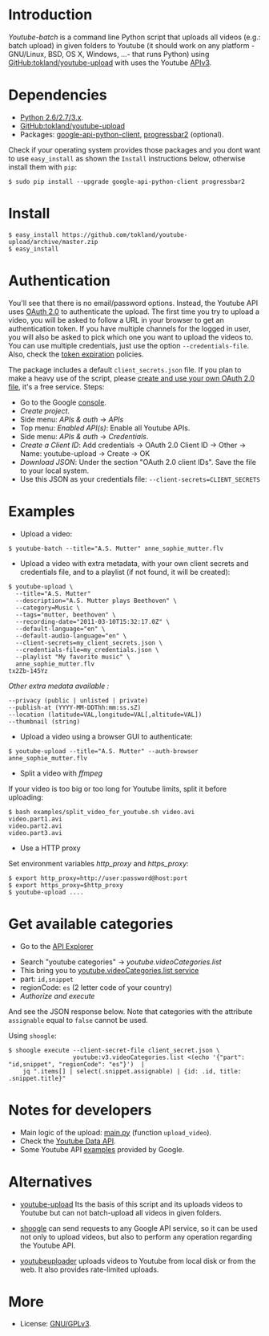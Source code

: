 Introduction
============

_Youtube-batch_ is a command line Python script that uploads all videos (e.g.: batch upload) in given folders to Youtube (it should work on any platform -GNU/Linux, BSD, OS X, Windows, ...- that runs Python) using [GitHub:tokland/youtube-upload](https://github.com/tokland/youtube-upload) with uses the Youtube [APIv3](https://developers.google.com/youtube/v3/).

Dependencies
============

  * [Python 2.6/2.7/3.x](http://www.python.org).
  * [GitHub:tokland/youtube-upload](https://github.com/tokland/youtube-upload)
  * Packages: [google-api-python-client](https://developers.google.com/api-client-library/python), [progressbar2](https://pypi.python.org/pypi/progressbar2) (optional).

Check if your operating system provides those packages and you dont want to use ```easy_install``` as shown the ```Install``` instructions below, otherwise install them with `pip`:

```
$ sudo pip install --upgrade google-api-python-client progressbar2
```

Install
=======

```
$ easy_install https://github.com/tokland/youtube-upload/archive/master.zip
$ easy_install 
```

Authentication
==============

You'll see that there is no email/password options. Instead, the Youtube API uses [OAuth 2.0](https://developers.google.com/accounts/docs/OAuth2) to authenticate the upload. The first time you try to upload a video, you will be asked to follow a URL in your browser to get an authentication token. If you have multiple channels for the logged in user, you will also be asked to pick which one you want to upload the videos to. You can use multiple credentials, just use the option ```--credentials-file```. Also, check the [token expiration](https://developers.google.com/youtube/v3/) policies.

The package includes a default ```client_secrets.json``` file. If you plan to make a heavy use of the script, please [create and use your own OAuth 2.0 file](https://developers.google.com/youtube/registering_an_application), it's a free service. Steps:

* Go to the Google [console](https://console.developers.google.com/).
* _Create project_.
* Side menu: _APIs & auth_ -> _APIs_
* Top menu: _Enabled API(s)_: Enable all Youtube APIs.
* Side menu: _APIs & auth_ -> _Credentials_.
* _Create a Client ID_: Add credentials -> OAuth 2.0 Client ID -> Other -> Name: youtube-upload -> Create -> OK
* _Download JSON_: Under the section "OAuth 2.0 client IDs". Save the file to your local system. 
* Use this JSON as your credentials file: ```--client-secrets=CLIENT_SECRETS```

Examples
========

* Upload a video:

```
$ youtube-batch --title="A.S. Mutter" anne_sophie_mutter.flv
```

* Upload a video with extra metadata, with your own client secrets and credentials file, and to a playlist (if not found, it will be created):

```
$ youtube-upload \
  --title="A.S. Mutter" 
  --description="A.S. Mutter plays Beethoven" \
  --category=Music \
  --tags="mutter, beethoven" \
  --recording-date="2011-03-10T15:32:17.0Z" \
  --default-language="en" \
  --default-audio-language="en" \
  --client-secrets=my_client_secrets.json \
  --credentials-file=my_credentials.json \
  --playlist "My favorite music" \
  anne_sophie_mutter.flv
tx2Zb-145Yz
```
*Other extra medata available :* 
 ```
 --privacy (public | unlisted | private)  
 --publish-at (YYYY-MM-DDThh:mm:ss.sZ)  
 --location (latitude=VAL,longitude=VAL[,altitude=VAL])  
 --thumbnail (string)  
 ```

* Upload a video using a browser GUI to authenticate:

```
$ youtube-upload --title="A.S. Mutter" --auth-browser anne_sophie_mutter.flv
```

* Split a video with _ffmpeg_

If your video is too big or too long for Youtube limits, split it before uploading:

```
$ bash examples/split_video_for_youtube.sh video.avi
video.part1.avi
video.part2.avi
video.part3.avi
```
* Use a HTTP proxy

Set environment variables *http_proxy* and *https_proxy*:

```
$ export http_proxy=http://user:password@host:port
$ export https_proxy=$http_proxy
$ youtube-upload ....
```

Get available categories
========================

* Go to the [API Explorer](https://developers.google.com/apis-explorer)
- Search "youtube categories" -> *youtube.videoCategories.list*
- This bring you to [youtube.videoCategories.list service](https://developers.google.com/apis-explorer/#search/youtube%20categories/m/youtube/v3/youtube.videoCategories.list)
- part: `id,snippet`
- regionCode: `es` (2 letter code of your country)
- _Authorize and execute_

And see the JSON response below. Note that categories with the attribute `assignable` equal to `false` cannot be used.

Using `shoogle`:

```
$ shoogle execute --client-secret-file client_secret.json \
                  youtube:v3.videoCategories.list <(echo '{"part": "id,snippet", "regionCode": "es"}')  | 
    jq ".items[] | select(.snippet.assignable) | {id: .id, title: .snippet.title}"
```

Notes for developers
====================

* Main logic of the upload: [main.py](youtube_upload/main.py) (function ```upload_video```).
* Check the [Youtube Data API](https://developers.google.com/youtube/v3/docs/).
* Some Youtube API [examples](https://github.com/youtube/api-samples/tree/master/python) provided by Google.

Alternatives
============

* [youtube-upload](https://github.com/tokland/youtube-upload) Its the basis of this script and its uploads videos to Youtube but can not batch-upload all videos in given folders.

* [shoogle](https://github.com/tokland/shoogle) can send requests to any Google API service, so it can be used not only to upload videos, but also to perform any operation regarding the Youtube API.

* [youtubeuploader](https://github.com/porjo/youtubeuploader) uploads videos to Youtube from local disk or from the web. It also provides rate-limited uploads.

More
====

* License: [GNU/GPLv3](http://www.gnu.org/licenses/gpl.html).

